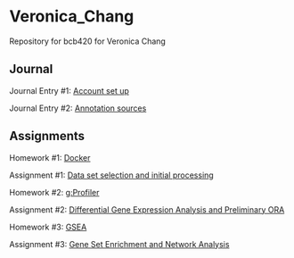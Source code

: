 # Veronica_Chang
Repository for bcb420 for Veronica Chang

## Journal
Journal Entry #1: [Account set up](https://github.com/bcb420-2023/Veronica_Chang/wiki/Journal-Entry-%231:-Account-set-up)

Journal Entry #2: [Annotation sources](https://github.com/bcb420-2023/Veronica_Chang/wiki/J2:-Annotation-sources)

## Assignments
Homework #1: [Docker](https://github.com/bcb420-2023/Veronica_Chang/wiki/Homework-%231:-Docker)

Assignment #1: [Data set selection and initial processing](https://github.com/bcb420-2023/Veronica_Chang/wiki/A1:-Data-set-selection-and-initial-processing)

Homework #2: [g:Profiler](https://github.com/bcb420-2023/Veronica_Chang/wiki/J3:-g:Profiler)

Assignment #2: [Differential Gene Expression Analysis and Preliminary ORA](https://github.com/bcb420-2023/Veronica_Chang/wiki/A2:-Differential-Gene-Expression-Analysis-and-Preliminary-ORA)

Homework #3: [GSEA](https://github.com/bcb420-2023/Veronica_Chang/wiki/H3:-GSEAr)

Assignment #3: [Gene Set Enrichment and Network Analysis](https://github.com/bcb420-2023/Veronica_Chang/wiki/A3:-Gene-Set-Enrichment-and-Network-Analysis)
